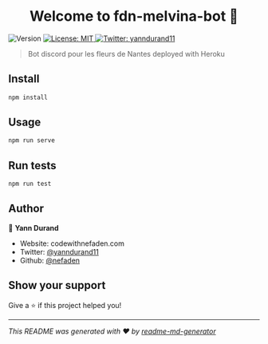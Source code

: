 <h1 align="center">Welcome to fdn-melvina-bot 👋</h1>
<p>
  <img alt="Version" src="https://img.shields.io/badge/version-0.0.0-blue.svg?cacheSeconds=2592000" />
  <a href="#" target="_blank">
    <img alt="License: MIT" src="https://img.shields.io/badge/License-MIT-yellow.svg" />
  </a>
  <a href="https://twitter.com/yanndurand11" target="_blank">
    <img alt="Twitter: yanndurand11" src="https://img.shields.io/twitter/follow/yanndurand11.svg?style=social" />
  </a>
</p>

> Bot discord pour les fleurs de Nantes
deployed with Heroku

## Install

```sh
npm install
```

## Usage

```sh
npm run serve
```

## Run tests

```sh
npm run test
```

## Author

👤 **Yann Durand**

* Website: codewithnefaden.com
* Twitter: [@yanndurand11](https://twitter.com/yanndurand11)
* Github: [@nefaden](https://github.com/nefaden)

## Show your support

Give a ⭐️ if this project helped you!

***
_This README was generated with ❤️ by [readme-md-generator](https://github.com/kefranabg/readme-md-generator)_